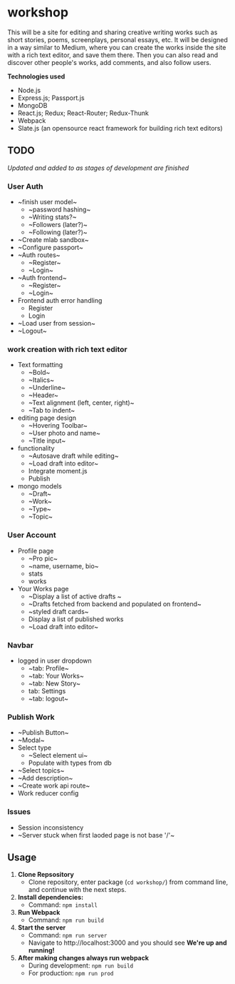 # workshop
This will be a site for editing and sharing creative writing works such as short stories, poems, screenplays, personal essays, etc. It will be designed in a way similar to Medium, where you can create the works inside the site with a rich text editor, and save them there. Then you can also read and discover other people's works, add comments, and also follow users.

**Technologies used**
 * Node.js
 * Express.js; Passport.js
 * MongoDB
 * React.js; Redux; React-Router; Redux-Thunk
 * Webpack
 * Slate.js (an opensource react framework for building rich text editors)

## TODO
*Updated and added to as stages of development are finished*

### User Auth
* ~finish user model~
  * ~password hashing~
  * ~Writing stats?~
  * ~Followers (later?)~
  * ~Following (later?)~
* ~Create mlab sandbox~
* ~Configure passport~
* ~Auth routes~
  * ~Register~
  * ~Login~
* ~Auth frontend~
  * ~Register~
  * ~Login~
* Frontend auth error handling
  * Register
  * Login
* ~Load user from session~
* ~Logout~

### work creation with rich text editor
* Text formatting
    * ~Bold~
    * ~Italics~
    * ~Underline~
    * ~Header~
    * ~Text alignment (left, center, right)~
    * ~Tab to indent~
* editing page design
    * ~Hovering Toolbar~
    * ~User photo and name~
    * ~Title input~
* functionality
    * ~Autosave draft while editing~
    * ~Load draft into editor~
    * Integrate moment.js
    * Publish
* mongo models
    * ~Draft~
    * ~Work~
    * ~Type~
    * ~Topic~

### User Account
* Profile page
    * ~Pro pic~
    * ~name, username, bio~
    * stats
    * works
* Your Works page
    * ~Display a list of active drafts ~
     * ~Drafts fetched from backend and populated on frontend~
     * ~styled draft cards~
    * Display a list of published works
    * ~Load draft into editor~

### Navbar
* logged in user dropdown
    * ~tab: Profile~
    * ~tab: Your Works~
    * ~tab: New Story~
    * tab: Settings
    * ~tab: logout~

### Publish Work
* ~Publish Button~
* ~Modal~
* Select type
    * ~Select element ui~
    * Populate with types from db
* ~Select topics~
* ~Add description~
* ~Create work api route~
* Work reducer config





### Issues
* Session inconsistency
* ~Server stuck when first laoded page is not base '/'~

## Usage

  1. **Clone Repsository**
      * Clone repository, enter package (```cd workshop/```) from command line, and continue with the next steps.
  2. **Install dependencies:**
      * Command: ```npm install```
  3. **Run Webpack**
      * Command: ```npm run build```
  3. **Start the server**
      * Command: ```npm run server```
      * Navigate to http://localhost:3000 and you should see **We're up and running!**
  4. **After making changes always  run webpack**
      * During development: ```npm run build```
      * For production: ```npm run prod```

